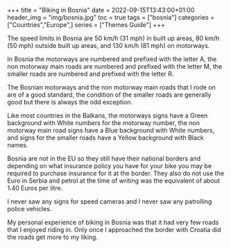 +++
title = "Biking in Bosnia"
date = 2022-09-15T13:43:00+01:00
header_img = "img/bosnia.jpg"
toc = true
tags = ["bosnia"]
categories = ["Countries","Europe",]
series = ["Themes Guide"]
+++

The speed limits in Bosnia are 50 km/h (31 mph) in built up areas, 80 km/h (50 mph) outside built up areas, and 130 km/h (81 mph) on motorways.

In Bosnia the motorways are numbered and prefixed with the letter A, the non motorway main roads are numbered and prefixed with the letter M, the smaller roads are numbered and prefixed with the letter R.

The Bosnian motorways and the non motorway main roads that I rode on are of a good standard, the condition of the smaller roads are generally good but there is always the odd exception.

Like most countries in the Balkans, the motorways signs have a Green background with White numbers for the motorway number, the non motorway main road signs have a Blue background with White numbers, and signs for the smaller roads have a Yellow background with Black names.

Bosnia are not in the EU so they still have their national borders and depending on what insurance policy you have for your bike you may be required to purchase insurance for it at the border. They also do not use the Euro in Serbia and petrol at the time of writing was the equivalent of about 1.40 Euros per litre. 

I never saw any signs for speed cameras and I never saw any patrolling police vehicles.

My personal experience of biking in Bosnia was that it had very few roads that I enjoyed riding in. Only once I approached the border with Croatia did the roads get more to my liking. 
